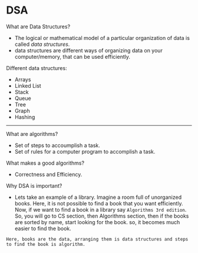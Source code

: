 # DSA

What are Data Structures?

- The logical or mathematical model of a particular organization of data is called *data structures*.
- data structures are different ways of organizing data on your computer/memory, that can be used efficiently.

Different data structures:

- Arrays
- Linked List
- Stack
- Queue
- Tree
- Graph
- Hashing

---

What are algorithms?

- Set of steps to accoumplish a task.
- Set of rules for a computer program to accomplish a task.

What makes a good algorithms?

- Correctness and Efficiency.

Why DSA is important?

- Lets take an example of a library. Imagine a room full of unorganized books. Here, it is not possible to find a book that you want efficiently. Now, if we want to find a book in a library say `Algorithms 3rd edition`. So, you will go to CS section, then Algorithms section, then if the books are sorted by name, start looking for the book. so, it becomes much easier to find the book.

```text
Here, books are the data, arranging them is data structures and steps to find the book is algorithm.
```
